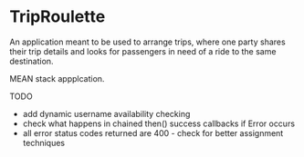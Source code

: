 TripRoulette
=========

An application meant to be used to arrange trips, where one party shares their trip details and looks for passengers in need of a ride to the same destination.

MEAN stack appplcation.


TODO
- add dynamic username availability checking
- check what happens in chained then() success callbacks if Error occurs
- all error status codes returned are 400 - check for better assignment techniques